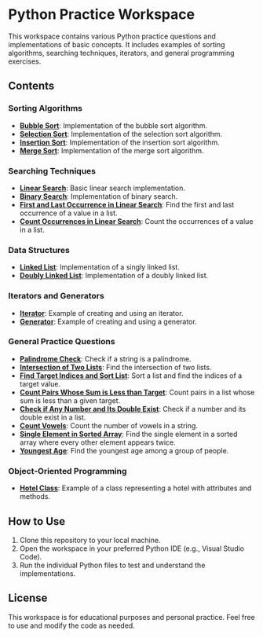 # Python Practice Workspace

This workspace contains various Python practice questions and implementations of basic concepts. It includes examples of sorting algorithms, searching techniques, iterators, and general programming exercises.

## Contents

### Sorting Algorithms
- **[Bubble Sort](bubble_sort.py)**: Implementation of the bubble sort algorithm.
- **[Selection Sort](selection%20sort.py)**: Implementation of the selection sort algorithm.
- **[Insertion Sort](insertion%20sort.py)**: Implementation of the insertion sort algorithm.
- **[Merge Sort](merge%20sort.py)**: Implementation of the merge sort algorithm.

### Searching Techniques
- **[Linear Search](linear%20search%20.py)**: Basic linear search implementation.
- **[Binary Search](binarysearching.py)**: Implementation of binary search.
- **[First and Last Occurrence in Linear Search](first%20and%20last%20in%20linear%20search.py)**: Find the first and last occurrence of a value in a list.
- **[Count Occurrences in Linear Search](count_occurence%20in%20linear%20search.py)**: Count the occurrences of a value in a list.

### Data Structures
- **[Linked List](linked_list.py)**: Implementation of a singly linked list.
- **[Doubly Linked List](doubly_linked_list.py)**: Implementation of a doubly linked list.

### Iterators and Generators
- **[Iterator](iterator.py)**: Example of creating and using an iterator.
- **[Generator](generator.py)**: Example of creating and using a generator.

### General Practice Questions
- **[Palindrome Check](palindrome%20in%20string.py)**: Check if a string is a palindrome.
- **[Intersection of Two Lists](intersection%20of%20two%20lists.py)**: Find the intersection of two lists.
- **[Find Target Indices and Sort List](find%20target%20indices%20and%20sort%20list.py)**: Sort a list and find the indices of a target value.
- **[Count Pairs Whose Sum is Less than Target](Count%20Pairs%20Whose%20Sum%20is%20Less%20than%20Target.py)**: Count pairs in a list whose sum is less than a given target.
- **[Check if Any Number and Its Double Exist](check%20any%20number%20and%20its%20double%20exist.py)**: Check if a number and its double exist in a list.
- **[Count Vowels](count%20vowels.py)**: Count the number of vowels in a string.
- **[Single Element in Sorted Array](single%20element%20in%20sorted%20array%20leetcode.py)**: Find the single element in a sorted array where every other element appears twice.
- **[Youngest Age](youngest.py)**: Find the youngest age among a group of people.

### Object-Oriented Programming
- **[Hotel Class](class.hotel.py)**: Example of a class representing a hotel with attributes and methods.

## How to Use
1. Clone this repository to your local machine.
2. Open the workspace in your preferred Python IDE (e.g., Visual Studio Code).
3. Run the individual Python files to test and understand the implementations.

## License
This workspace is for educational purposes and personal practice. Feel free to use and modify the code as needed.